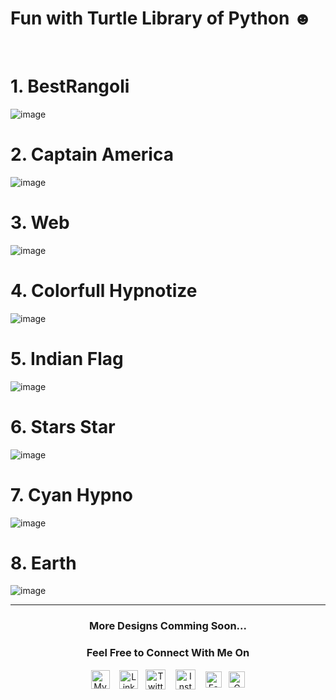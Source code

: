 # Fun with Turtle Library of Python  ☻

<br>

# 1. BestRangoli 

![image](https://user-images.githubusercontent.com/37971771/130309874-86f3cbf8-6a0e-43ce-9f0f-f80625f54574.png)

# 2. Captain America

![image](https://user-images.githubusercontent.com/37971771/130309864-2dd12a1d-d1c3-422d-b912-1710622ef834.png)

# 3. Web

![image](https://user-images.githubusercontent.com/37971771/130309906-5ec503bd-2490-425f-8699-3efd52eb501b.png)

# 4. Colorfull Hypnotize

![image](https://user-images.githubusercontent.com/37971771/130309924-962d12dd-01d0-4bbd-80b3-0baf2fb4562b.png)

# 5. Indian Flag

![image](https://user-images.githubusercontent.com/37971771/130310012-f802e6ff-9d28-4954-9362-6b786921981b.png)

# 6. Stars Star

![image](https://user-images.githubusercontent.com/37971771/130310050-7a54b97c-9745-40d6-9ba1-8b6f92ddfd33.png)

# 7. Cyan Hypno

![image](https://user-images.githubusercontent.com/37971771/130310060-ddccec58-a90d-4169-8e7c-293a72161e15.png)

# 8. Earth

![image](https://user-images.githubusercontent.com/37971771/130310077-1f64917b-3dae-4106-a332-4b723a7ccd63.png)



<hr>
<h3 align="center"><b> More Designs Comming Soon...</b></h3>
<h3 align="center"><b> Feel Free to Connect With Me On</b></h3>
  
<p align="center">
<a href="https://www.shu6h4m.in" target="_blank">
  <img align="center" alt="My Blog" width="30px" src="https://github.com/shu6h4m/Resources/blob/main/web.png" /></a> &nbsp;&nbsp;
<a href="https://www.linkedin.com/in/shu6h4m/" target="_blank">
  <img align="center" alt="Linkedin" width="30px" src="https://github.com/shu6h4m/Resources/blob/main/linkedin.svg" /></a>&nbsp;&nbsp;
<a href="https://twitter.com/shu6h4m" target="_blank">
  <img align="center" alt="Twitter" width="32px" src="https://github.com/shu6h4m/Resources/blob/main/twitter.svg" /></a> &nbsp;&nbsp;
<a href="https://www.instagram.com/shu6h4m/" target="_blank">
  <img align="center" alt="Instagram" width="32px" src="https://github.com/shu6h4m/Resources/blob/main/instagram.svg" /></a> &nbsp;&nbsp;
<a href="https://www.facebook.com/shu6h4m/" target="_blank">
  <img align="center" alt="Facebook" width="26px" src="https://github.com/shu6h4m/Resources/blob/main/facebook.svg" /></a>&nbsp;&nbsp;
<a href="mailto:shu6h4m@yahoo.com" target="_blank">
  <img align="center" alt="Gmail" width="26px" src="https://github.com/shu6h4m/Resources/blob/main/gmail.svg" />
 </p>
  
<br>
  
